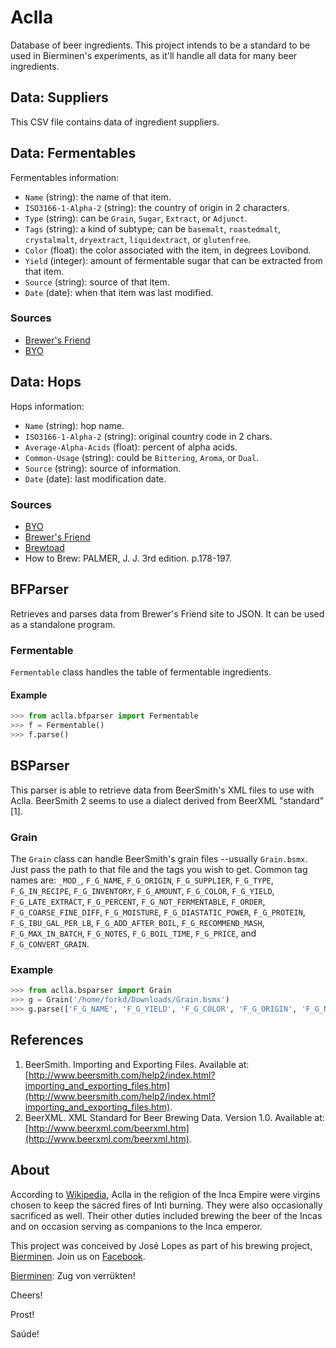 # Aclla
Database of beer ingredients.  This project intends to be a standard to be used in Bierminen's experiments, as it'll handle all data for many beer ingredients.


## Data: Suppliers
This CSV file contains data of ingredient suppliers.


## Data: Fermentables
Fermentables information:

* `Name` (string): the name of that item.
* `ISO3166-1-Alpha-2` (string): the country of origin in 2 characters.
* `Type` (string): can be `Grain`, `Sugar`, `Extract`, or `Adjunct`.
* `Tags` (string): a kind of subtype; can be `basemalt`, `roastedmalt`, `crystalmalt`, `dryextract`, `liquidextract`, or `glutenfree`.
* `Color` (float): the color associated with the item, in degrees Lovibond.
* `Yield` (integer): amount of fermentable sugar that can be extracted from that item.
* `Source` (string): source of that item.
* `Date` (date): when that item was last modified.

### Sources

* [Brewer's Friend](http://www.brewersfriend.com/fermentables/)
* [BYO](http://byo.com/resources/grains)


## Data: Hops
Hops information:

* `Name` (string): hop name.
* `ISO3166-1-Alpha-2` (string): original country code in 2 chars.
* `Average-Alpha-Acids` (float): percent of alpha acids.
* `Common-Usage` (string): could be `Bittering`, `Aroma`, or `Dual`.
* `Source` (string): source of information.
* `Date` (date): last modification date.

### Sources

* [BYO](https://byo.com/resources/hops)
* [Brewer's Friend](http://www.brewersfriend.com/hops/)
* [Brewtoad](https://www.brewtoad.com/hops)
* How to Brew: PALMER, J. J.  3rd edition.  p.178-197.


## BFParser
Retrieves and parses data from Brewer's Friend site to JSON.  It can be used as a standalone program.

### Fermentable
`Fermentable` class handles the table of fermentable ingredients.

#### Example
```python
>>> from aclla.bfparser import Fermentable
>>> f = Fermentable()
>>> f.parse()
```


## BSParser
This parser is able to retrieve data from BeerSmith's XML files to use with Aclla.  BeerSmith 2 seems to use a dialect derived from BeerXML "standard" [1].

### Grain
The `Grain` class can handle BeerSmith's grain files --usually `Grain.bsmx`.  Just pass the path to that file and the tags you wish to get.  Common tag names are: `_MOD_`, `F_G_NAME`, `F_G_ORIGIN`, `F_G_SUPPLIER`, `F_G_TYPE`, `F_G_IN_RECIPE`, `F_G_INVENTORY`, `F_G_AMOUNT`, `F_G_COLOR`, `F_G_YIELD`, `F_G_LATE_EXTRACT`, `F_G_PERCENT`, `F_G_NOT_FERMENTABLE`, `F_ORDER`, `F_G_COARSE_FINE_DIFF`, `F_G_MOISTURE`, `F_G_DIASTATIC_POWER`, `F_G_PROTEIN`, `F_G_IBU_GAL_PER_LB`, `F_G_ADD_AFTER_BOIL`, `F_G_RECOMMEND_MASH`, `F_G_MAX_IN_BATCH`, `F_G_NOTES`, `F_G_BOIL_TIME`, `F_G_PRICE`, and `F_G_CONVERT_GRAIN`.

### Example
```python
>>> from aclla.bsparser import Grain
>>> g = Grain('/home/forkd/Downloads/Grain.bsmx')
>>> g.parse(['F_G_NAME', 'F_G_YIELD', 'F_G_COLOR', 'F_G_ORIGIN', 'F_G_NOTES'])
```


## References
1. BeerSmith.  Importing and Exporting Files.  Available at: [http://www.beersmith.com/help2/index.html?importing_and_exporting_files.htm](http://www.beersmith.com/help2/index.html?importing_and_exporting_files.htm).
2. BeerXML.  XML Standard for Beer Brewing Data.  Version 1.0.  Available at: [http://www.beerxml.com/beerxml.htm](http://www.beerxml.com/beerxml.htm).


## About
According to [Wikipedia](https://en.wikipedia.org/wiki/Aclla), Aclla in the religion of the Inca Empire were virgins chosen to keep the sacred fires of Inti burning. They were also occasionally sacrificed as well. Their other duties included brewing the beer of the Incas and on occasion serving as companions to the Inca emperor.

This project was conceived by José Lopes as part of his brewing project, [Bierminen](https://bierminen.com).  Join us on [Facebook](https://facebook.com/bierminen).

[Bierminen](https://bierminen.com): Zug von verrükten!

Cheers!

Prost!

Saúde!
